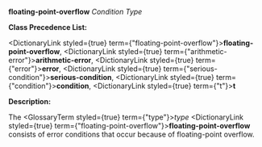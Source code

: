 **floating-point-overflow** *Condition Type* 



**Class Precedence List:** 



<DictionaryLink styled={true} term={"floating-point-overflow"}><b>floating-point-overflow</b></DictionaryLink>, <DictionaryLink styled={true} term={"arithmetic-error"}><b>arithmetic-error</b></DictionaryLink>, <DictionaryLink styled={true} term={"error"}><b>error</b></DictionaryLink>, <DictionaryLink styled={true} term={"serious-condition"}><b>serious-condition</b></DictionaryLink>, <DictionaryLink styled={true} term={"condition"}><b>condition</b></DictionaryLink>, <DictionaryLink styled={true} term={"t"}><b>t</b></DictionaryLink> 



**Description:** 



The <GlossaryTerm styled={true} term={"type"}><i>type</i></GlossaryTerm> <DictionaryLink styled={true} term={"floating-point-overflow"}><b>floating-point-overflow</b></DictionaryLink> consists of error conditions that occur because of floating-point overflow. 



